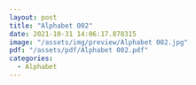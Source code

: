 ```yaml
---
layout: post
title: "Alphabet 002"
date: 2021-10-31 14:06:17.878315
image: "/assets/img/preview/Alphabet 002.jpg"
pdf: "/assets/pdf/Alphabet 002.pdf"
categories:
  - Alphabet 
---
```

